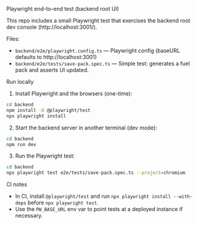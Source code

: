 Playwright end-to-end test (backend root UI)

This repo includes a small Playwright test that exercises the backend root dev console (http://localhost:3001/).

Files:
- `backend/e2e/playwright.config.ts` — Playwright config (baseURL defaults to http://localhost:3001)
- `backend/e2e/tests/save-pack.spec.ts` — Simple test: generates a fuel pack and asserts UI updated.

Run locally

1. Install Playwright and the browsers (one-time):

```bash
cd backend
npm install -D @playwright/test
npx playwright install
```

2. Start the backend server in another terminal (dev mode):

```bash
cd backend
npm run dev
```

3. Run the Playwright test:

```bash
cd backend
npx playwright test e2e/tests/save-pack.spec.ts --project=chromium
```

CI notes

- In CI, install `@playwright/test` and run `npx playwright install --with-deps` before `npx playwright test`.
- Use the `PW_BASE_URL` env var to point tests at a deployed instance if necessary.
